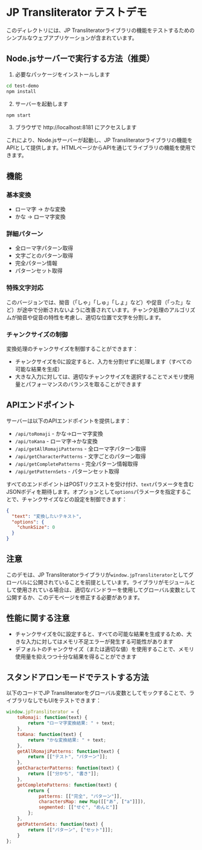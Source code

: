 # JP Transliterator テストデモ

このディレクトリには、JP Transliteratorライブラリの機能をテストするためのシンプルなウェブアプリケーションが含まれています。

## Node.jsサーバーで実行する方法（推奨）

1. 必要なパッケージをインストールします

```bash
cd test-demo
npm install
```

2. サーバーを起動します

```bash
npm start
```

3. ブラウザで http://localhost:8181 にアクセスします

これにより、Node.jsサーバーが起動し、JP Transliteratorライブラリの機能をAPIとして提供します。HTMLページからAPIを通じてライブラリの機能を使用できます。

## 機能

### 基本変換

- ローマ字 → かな変換
- かな → ローマ字変換

### 詳細パターン

- 全ローマ字パターン取得
- 文字ごとのパターン取得
- 完全パターン情報
- パターンセット取得

### 特殊文字対応

このバージョンでは、拗音（「しゃ」「しゅ」「しょ」など）や促音（「った」など）が途中で分断されないように改善されています。チャンク処理のアルゴリズムが拗音や促音の特性を考慮し、適切な位置で文字を分割します。

### チャンクサイズの制御

変換処理のチャンクサイズを制御することができます：

- チャンクサイズを0に設定すると、入力を分割せずに処理します（すべての可能な結果を生成）
- 大きな入力に対しては、適切なチャンクサイズを選択することでメモリ使用量とパフォーマンスのバランスを取ることができます

## APIエンドポイント

サーバーは以下のAPIエンドポイントを提供します：

- `/api/toRomaji` - かな→ローマ字変換
- `/api/toKana` - ローマ字→かな変換
- `/api/getAllRomajiPatterns` - 全ローマ字パターン取得
- `/api/getCharacterPatterns` - 文字ごとのパターン取得
- `/api/getCompletePatterns` - 完全パターン情報取得
- `/api/getPatternSets` - パターンセット取得

すべてのエンドポイントはPOSTリクエストを受け付け、`text`パラメータを含むJSONボディを期待します。オプションとして`options`パラメータを指定することで、チャンクサイズなどの設定を制御できます：

```json
{
  "text": "変換したいテキスト",
  "options": {
    "chunkSize": 0
  }
}
```

## 注意

このデモは、JP Transliteratorライブラリが`window.jpTransliterator`としてグローバルに公開されていることを前提としています。ライブラリがモジュールとして使用されている場合は、適切なバンドラーを使用してグローバル変数として公開するか、このデモページを修正する必要があります。

## 性能に関する注意

- チャンクサイズを0に設定すると、すべての可能な結果を生成するため、大きな入力に対してはメモリ不足エラーが発生する可能性があります
- デフォルトのチャンクサイズ（または適切な値）を使用することで、メモリ使用量を抑えつつ十分な結果を得ることができます

## スタンドアロンモードでテストする方法

以下のコードでJP Transliteratorをグローバル変数としてモックすることで、ライブラリなしでもUIをテストできます：

```javascript
window.jpTransliterator = {
    toRomaji: function(text) { 
        return "ローマ字変換結果: " + text;
    },
    toKana: function(text) { 
        return "かな変換結果: " + text;
    },
    getAllRomajiPatterns: function(text) { 
        return [["テスト", "パターン"]];
    },
    getCharacterPatterns: function(text) { 
        return [["分かち", "書き"]];
    },
    getCompletePatterns: function(text) { 
        return {
            patterns: [["完全", "パターン"]],
            charactersMap: new Map([["あ", ["a"]]]),
            segmented: [["せぐ", "めんと"]]
        };
    },
    getPatternSets: function(text) { 
        return [["パターン", ["セット"]]];
    }
};
```